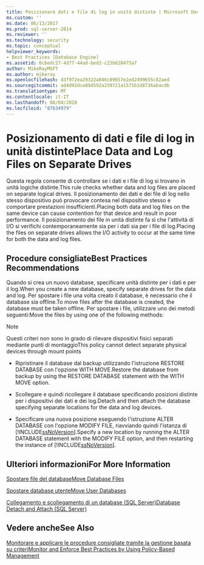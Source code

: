 ```yaml
---
title: Posizionare dati e file di log in unità distinte | Microsoft Docs
ms.custom: ''
ms.date: 06/13/2017
ms.prod: sql-server-2014
ms.reviewer: ''
ms.technology: security
ms.topic: conceptual
helpviewer_keywords:
- Best Practices [Database Engine]
ms.assetid: 6cbedc27-4d77-44ad-bed2-c23b628475a7
author: MikeRayMSFT
ms.author: mikeray
ms.openlocfilehash: d3f972ea29322a046c09657e2ed2499655c82aed
ms.sourcegitcommit: ad4d92dce894592a259721a1571b1d8736abacdb
ms.translationtype: MT
ms.contentlocale: it-IT
ms.lasthandoff: 08/04/2020
ms.locfileid: "87634979"
---
```

# <a name="place-data-and-log-files-on-separate-drives"></a><span data-ttu-id="ed0a9-102">Posizionamento di dati e file di log in unità distinte</span><span class="sxs-lookup"><span data-stu-id="ed0a9-102">Place Data and Log Files on Separate Drives</span></span>
  <span data-ttu-id="ed0a9-103">Questa regola consente di controllare se i dati e i file di log si trovano in unità logiche distinte.</span><span class="sxs-lookup"><span data-stu-id="ed0a9-103">This rule checks whether data and log files are placed on separate logical drives.</span></span> <span data-ttu-id="ed0a9-104">Il posizionamento dei dati e dei file di log nello stesso dispositivo può provocare contesa nel dispositivo stesso e comportare prestazioni insufficienti.</span><span class="sxs-lookup"><span data-stu-id="ed0a9-104">Placing both data and log files on the same device can cause contention for that device and result in poor performance.</span></span> <span data-ttu-id="ed0a9-105">Il posizionamento dei file in unità distinte fa sì che l'attività di I/O si verifichi contemporaneamente sia per i dati sia per i file di log.</span><span class="sxs-lookup"><span data-stu-id="ed0a9-105">Placing the files on separate drives allows the I/O activity to occur at the same time for both the data and log files.</span></span>  
  
## <a name="best-practices-recommendations"></a><span data-ttu-id="ed0a9-106">Procedure consigliate</span><span class="sxs-lookup"><span data-stu-id="ed0a9-106">Best Practices Recommendations</span></span>  
 <span data-ttu-id="ed0a9-107">Quando si crea un nuovo database, specificare unità distinte per i dati e per il log.</span><span class="sxs-lookup"><span data-stu-id="ed0a9-107">When you create a new database, specify separate drives for the data and log.</span></span> <span data-ttu-id="ed0a9-108">Per spostare i file una volta creato il database, è necessario che il database sia offline.</span><span class="sxs-lookup"><span data-stu-id="ed0a9-108">To move files after the database is created, the database must be taken offline.</span></span> <span data-ttu-id="ed0a9-109">Per spostare i file, utilizzare uno dei metodi seguenti:</span><span class="sxs-lookup"><span data-stu-id="ed0a9-109">Move the files by using one of the following methods:</span></span>  
  
> [!NOTE]  
>  <span data-ttu-id="ed0a9-110">Questi criteri non sono in grado di rilevare dispositivi fisici separati mediante punti di montaggio</span><span class="sxs-lookup"><span data-stu-id="ed0a9-110">This policy cannot detect separate physical devices through mount points</span></span>  
  
-   <span data-ttu-id="ed0a9-111">Ripristinare il database dal backup utilizzando l'istruzione RESTORE DATABASE con l'opzione WITH MOVE.</span><span class="sxs-lookup"><span data-stu-id="ed0a9-111">Restore the database from backup by using the RESTORE DATABASE statement with the WITH MOVE option.</span></span>  
  
-   <span data-ttu-id="ed0a9-112">Scollegare e quindi ricollegare il database specificando posizioni distinte per i dispositivi dei dati e dei log.</span><span class="sxs-lookup"><span data-stu-id="ed0a9-112">Detach and then attach the database specifying separate locations for the data and log devices.</span></span>  
  
-   <span data-ttu-id="ed0a9-113">Specificare una nuova posizione eseguendo l'istruzione ALTER DATABASE con l'opzione MODIFY FILE, riavviando quindi l'istanza di [!INCLUDE[ssNoVersion](../../includes/ssnoversion-md.md)].</span><span class="sxs-lookup"><span data-stu-id="ed0a9-113">Specify a new location by running the ALTER DATABASE statement with the MODIFY FILE option, and then restarting the instance of [!INCLUDE[ssNoVersion](../../includes/ssnoversion-md.md)].</span></span>  
  
## <a name="for-more-information"></a><span data-ttu-id="ed0a9-114">Ulteriori informazioni</span><span class="sxs-lookup"><span data-stu-id="ed0a9-114">For More Information</span></span>  
 [<span data-ttu-id="ed0a9-115">Spostare file del database</span><span class="sxs-lookup"><span data-stu-id="ed0a9-115">Move Database Files</span></span>](../databases/move-database-files.md)  
  
 [<span data-ttu-id="ed0a9-116">Spostare database utente</span><span class="sxs-lookup"><span data-stu-id="ed0a9-116">Move User Databases</span></span>](../databases/move-user-databases.md)  
  
 [<span data-ttu-id="ed0a9-117">Collegamento e scollegamento di un database &#40;SQL Server&#41;</span><span class="sxs-lookup"><span data-stu-id="ed0a9-117">Database Detach and Attach &#40;SQL Server&#41;</span></span>](../databases/database-detach-and-attach-sql-server.md)  
  
## <a name="see-also"></a><span data-ttu-id="ed0a9-118">Vedere anche</span><span class="sxs-lookup"><span data-stu-id="ed0a9-118">See Also</span></span>  
 [<span data-ttu-id="ed0a9-119">Monitorare e applicare le procedure consigliate tramite la gestione basata su criteri</span><span class="sxs-lookup"><span data-stu-id="ed0a9-119">Monitor and Enforce Best Practices by Using Policy-Based Management</span></span>](monitor-and-enforce-best-practices-by-using-policy-based-management.md)  
  
  
